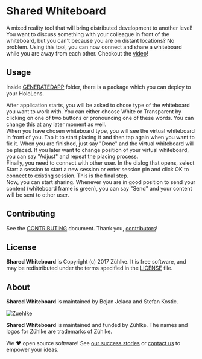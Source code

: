 # Shared Whiteboard

A mixed reality tool that will bring distributed development to another level!
You want to discuss something with your colleague in front of the whiteboard, but you can't because you are on distant locations?
No problem.
Using this tool, you can now connect and share a whiteboard while you are away from each other.
Checkout the [video](https://www.youtube.com/watch?v=MaNWddFmEZ0&feature=youtu.be)!

## Usage

Inside [GENERATEDAPP] folder, there is a package which you can deploy to your HoloLens.

After application starts, you will be asked to chose type of the whiteboard you want to work with.
You can either choose White or Transparent by clicking on one of two buttons or pronouncing one of these words.
You can change this at any later moment as well.  
When you have chosen whiteboard type, you will see the virtual whiteboard in front of you. 
Tap it to start placing it and then tap again when you want to fix it.
When you are finished, just say "Done" and the virtual whiteboard will be placed.
If you later want to change position of your virtual whiteboard, you can say "Adjust" and repeat the placing process.  
Finally, you need to connect with other user.
In the dialog that opens, select Start a session to start a new session or enter session pin and click OK to connect to existing session.
This is the final step.  
Now, you can start sharing.
Whenever you are in good position to send your content (whiteboard frame is green), you can say "Send" and your content will be sent to other user.


  [GENERATEDAPP]: ./GeneratedApp

## Contributing

See the [CONTRIBUTING] document.
Thank you, [contributors]!

  [CONTRIBUTING]: CONTRIBUTING.md
  [contributors]: https://github.com/zuehlke/SharedWhiteboard/graphs/contributors

## License

**Shared Whiteboard** is Copyright (c) 2017 Zühlke.
It is free software, and may be redistributed
under the terms specified in the [LICENSE] file.

  [LICENSE]: /LICENSE.txt

## About

**Shared Whiteboard** is maintained by Bojan Jelaca and Stefan Kostic.

![Zuehlke](https://avatars2.githubusercontent.com/u/10219568?v=3&s=100)

**Shared Whiteboard** is maintained and funded by Zühlke.
The names and logos for Zühlke are trademarks of Zühlke.

We :heart: open source software!
See [our success stories][success]
or [contact us][contact] to empower your ideas.

  [success]: https://www.zuehlke.com/ch/en/success-stories/?utm_source=github
  [contact]: https://www.zuehlke.com/ch/en/about-us/contact/?utm_source=github
